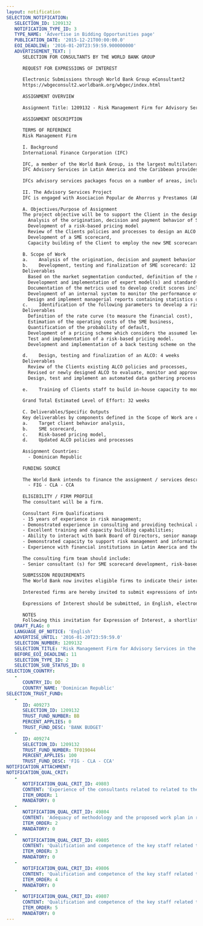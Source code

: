 ```yaml
---
layout: notification
SELECTION_NOTIFICATION: 
   SELECTION_ID: 1209132
   NOTIFICATION_TYPE_ID: 3
   TYPE_NAME: 'Advertise in Bidding Opportunities page'
   PUBLICATION_DATE: '2015-12-21T00:00:00.0'
   EOI_DEADLINE: '2016-01-20T23:59:59.900000000'
   ADVERTISEMENT_TEXT: |
      SELECTION FOR CONSULTANTS BY THE WORLD BANK GROUP
      
      REQUEST FOR EXPRESSIONS OF INTEREST
      
      Electronic Submissions through World Bank Group eConsultant2
      https://wbgeconsult2.worldbank.org/wbgec/index.html
      
      ASSIGNMENT OVERVIEW
      
      Assignment Title: 1209132 - Risk Management Firm for Advisory Services in the Dominican Republic
      
      ASSIGNMENT DESCRIPTION
      
      TERMS OF REFERENCE
      Risk Management Firm
      
      I. Background
      International Finance Corporation (IFC)
      
      IFC, a member of the World Bank Group, is the largest multilateral provider of financing for private enterprise in emerging markets. The Financial Institutions Group (FIG) has combined investment and advisory teams that offer joint solutions to financial intermediary clients to address their financing needs and offer know-how and tools to use the capital to their best advantage. 
      IFC Advisory Services in Latin America and the Caribbean provides a wide variety of services to private businesses and governments in developing countries. Its core objective is to promote private sector development to reduce poverty in the region. The Advisory Services to financial institutions forms part of the Financial Institutions Group (FIG).
      
      IFCs advisory services packages focus on a number of areas, including but not limited to: diagnostics and business planning, risk management assessment, market research, product development, streamlining of credit policies, risk management, sales and marketing, human resources and staff development, branch organization, relevant IT/MIS system development (e.g. credit scoring, application tracking systems) and monitoring and evaluation. The primary aim of the advisory work is to expand availability of finance for SMEs, and project success is measured on the basis of portfolio growth and quality.
      
      II. The Advisory Services Project
      IFC is engaged with Asociacion Popular de Ahorros y Prestamos (APAP), the largest credit and savings association by asset size in the Dominican Republic with $1,402.44 million USD in assets as of 31 March 2015. The project is to develop the institutions small and medium-sized enterprise (SME) banking business, to increase access to finance among under- and un-served SMEs. The project is designed based on a SME/risk management (RM) diagnostic conducted in 2014. The diagnostic findings and project design were presented to and approved by APAPs executive management.
      
      A. Objectives/Purpose of Assignment 
      The project objective will be to support the Client in the design and development of a strategy for a new SME business line. Key risk components of this project includes the following main activities to be implemented over an eight-month period, beginning in Q1 CY16:
      	Analysis of the origination, decision and payment behavior of SME clients
      	Development of a risk-based pricing model
      	Review of the Clients policies and processes to design an ALCO
      	Development of a SME scorecard,
      	Capacity building of the Client to employ the new SME scorecard and risk policies and processes.
      	
      B. Scope of Work
      a.	Analysis of the origination, decision and payment behavior of target client segment: 2 weeks
      b. 	Development, testing and finalization of SME scorecard: 12 weeks 					
      Deliverables
      	Based on the market segmentation conducted, definition of the most relevant and applicable methodologies for the Dominican Republic, 
      	Development and implementation of expert model(s) and standard(s) for assessing the credit risk of the target market,
      	Documentation of the metrics used to develop credit scores including predictive (if available) and non-predictive variables,
      	Development of an internal system to monitor the performance of the scorecard and build the Clients internal capacity to risk manage and monitor the SME portfolio utilizing the scorecard.
      	Design and implement managerial reports containing statistics of the scorecard utilization and output. 
      c. 	Identification of the following parameters to develop a risk-based pricing model: 12 weeks		
      Deliverables
      	Definition of the rate curve (to measure the financial cost), 
      	Estimation of the operating costs of the SME business, 
      	Quantification of the probability of default, 
      	Development of a pricing scheme which considers the assumed level of risk balanced with expected returns according to the risk level,
      	Test and implementation of a risk-based pricing model. 
      	Development and implementation of a back testing scheme on the risk based pricing model. 
      
      d.	Design, testing and finalization of an ALCO: 4 weeks
      Deliverables
      	Review of the Clients existing ALCO policies and processes,
      	Revised or newly designed ALCO to evaluate, monitor and approve practices relating to risk due to imbalances in the capital structure,
      	Design, test and implement an automated data gathering process to produce liquidity & market risk reports.
      
      e.	Training of Clients staff to build in-house capacity to modify and adapt the SME scorecard and risk-based pricing model and utilize and implement the newly development risk management tools: 2 weeks.
      
      Grand Total Estimated Level of Effort: 32 weeks
      
      C. Deliverables/Specific Outputs
      Key deliverables by components defined in the Scope of Work are outlined below:
      a.	Target client behavior analysis,
      b.	SME scorecard,
      c.	Risk-based pricing model,
      d.	Updated ALCO policies and processes
      
      Assignment Countries:
        - Dominican Republic
      
      FUNDING SOURCE
      
      The World Bank intends to finance the assignment / services described below under the following trust fund(s):
        - FIG - CLA - CCA
      
      ELIGIBILITY / FIRM PROFILE
      The consultant will be a firm. 
      
      Consultant Firm Qualifications
      -	15 years of experience in risk management; 
      -	Demonstrated experience in consulting and providing technical assistance to banks / financial institutions in risk management in emerging markets; 
      -	Excellent training and capacity building capabilities; 
      -	Ability to interact with bank Board of Directors, senior management, and risk officers;
      -	Demonstrated capacity to support risk management and information technology activities in bank downscaling projects; 
      -	Experience with financial institutions in Latin America and the Caribbean, especially the Dominican Republic highly desirable. 
      
      The consulting firm team should include: 
      -	Senior consultant (s) for SME scorecard development, risk-based pricing and ALCO complemented by Junior consultants when appropriate, especially to develop measures/ tools. 
      
      SUBMISSION REQUIREMENTS
      The World Bank now invites eligible firms to indicate their interest in providing the services.  Interested firms must provide information indicating that they are qualified to perform the services (brochures, description of similar assignments, experience in similar conditions, availability of appropriate skills among staff, etc. for firms; CV and cover letter for individuals).  Please note that the total size of all attachments should be less than 5MB.  Consultants may associate to enhance their qualifications.
      
      Interested firms are hereby invited to submit expressions of interest.
      
      Expressions of Interest should be submitted, in English, electronically through World Bank Group eTendering (https://wbgeconsult2.worldbank.org/wbgec/index.html)
      
      NOTES
      Following this invitation for Expression of Interest, a shortlist of qualified firms will be formally invited to submit proposals.  Shortlisting and selection will be subject to the availability of funding.
   DRAFT_FLAG: 0
   LANGUAGE_OF_NOTICE: 'English'
   ADVERTISE_UNTIL: '2016-01-20T23:59:59.0'
   SELECTION_NUMBER: 1209132
   SELECTION_TITLE: 'Risk Management Firm for Advisory Services in the Dominican Republic'
   BEFORE_EOI_DEADLINE: 11
   SELECTION_TYPE_ID: 2
   SELECTION_SUB_STATUS_ID: 8
SELECTION_COUNTRY: 
   - 
      COUNTRY_ID: DO
      COUNTRY_NAME: 'Dominican Republic'
SELECTION_TRUST_FUND: 
   - 
      ID: 409273
      SELECTION_ID: 1209132
      TRUST_FUND_NUMBER: BB
      PERCENT_APPLIES: 0
      TRUST_FUND_DESC: 'BANK BUDGET'
   - 
      ID: 409274
      SELECTION_ID: 1209132
      TRUST_FUND_NUMBER: TF019044
      PERCENT_APPLIES: 100
      TRUST_FUND_DESC: 'FIG - CLA - CCA'
NOTIFICATION_ATTACHMENT: 
NOTIFICATION_QUAL_CRIT: 
   - 
      NOTIFICATION_QUAL_CRIT_ID: 49803
      CONTENT: 'Experience of the consultants related to related to the assignment including global trends and international best practices'
      ITEM_ORDER: 1
      MANDATORY: 0
   - 
      NOTIFICATION_QUAL_CRIT_ID: 49804
      CONTENT: 'Adequacy of methodology and the proposed work plan in responding to the Terms of Reference.'
      ITEM_ORDER: 2
      MANDATORY: 0
   - 
      NOTIFICATION_QUAL_CRIT_ID: 49805
      CONTENT: 'Qualification and competence of the key staff related to the assignment: knowledge of the Guyanan financial system and saving and loan regulatory environment'
      ITEM_ORDER: 3
      MANDATORY: 0
   - 
      NOTIFICATION_QUAL_CRIT_ID: 49806
      CONTENT: 'Qualification and competence of the key staff related to the assignment: risk management and SME sectors in Dominican Republic / Latin America and the Caribbean'
      ITEM_ORDER: 4
      MANDATORY: 0
   - 
      NOTIFICATION_QUAL_CRIT_ID: 49807
      CONTENT: 'Qualification and competence of the key staff related to the assignment: excellent writing and oral skill in Spanish'
      ITEM_ORDER: 5
      MANDATORY: 0
---
```

